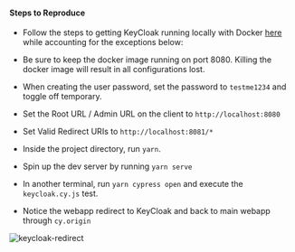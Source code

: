 #### Steps to Reproduce

* Follow the steps to getting KeyCloak running locally with Docker [here](https://www.keycloak.org/getting-started/getting-started-docker) while accounting for the exceptions below:
* Be sure to keep the docker image running on port 8080. Killing the docker image will result in all configurations lost.
* When creating the user password, set the password to `testme1234` and toggle off temporary.
* Set the Root URL / Admin URL on the client to `http://localhost:8080`

* Set Valid Redirect URIs to `http://localhost:8081/*`

* Inside the project directory, run `yarn`.
* Spin up the dev server by running `yarn serve`
* In another terminal, run `yarn cypress open` and execute the `keycloak.cy.js` test.
* Notice the webapp redirect to KeyCloak and back to main webapp through `cy.origin`

![keycloak-redirect](https://user-images.githubusercontent.com/3980464/173689299-4bcfc4d3-f224-4156-96f7-3f7129779867.gif)

